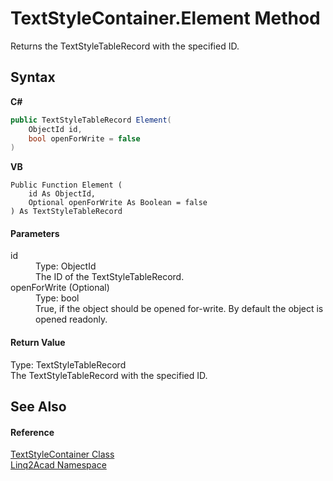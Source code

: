 # TextStyleContainer.Element Method 
 

Returns the TextStyleTableRecord with the specified ID.

## Syntax

**C#**<br />
``` C#
public TextStyleTableRecord Element(
	ObjectId id,
	bool openForWrite = false
)
```

**VB**<br />
``` VB
Public Function Element ( 
	id As ObjectId,
	Optional openForWrite As Boolean = false
) As TextStyleTableRecord
```


#### Parameters
<dl><dt>id</dt><dd>Type: ObjectId<br />The ID of the TextStyleTableRecord.</dd><dt>openForWrite (Optional)</dt><dd>Type: bool<br />True, if the object should be opened for-write. By default the object is opened readonly.</dd></dl>

#### Return Value
Type: TextStyleTableRecord<br />The TextStyleTableRecord with the specified ID.

## See Also


#### Reference
<a href="T_Linq2Acad_TextStyleContainer.md">TextStyleContainer Class</a><br /><a href="N_Linq2Acad.md">Linq2Acad Namespace</a><br />
